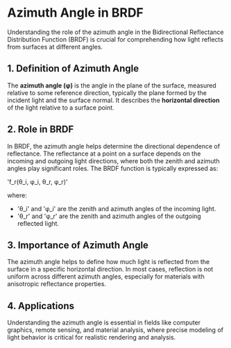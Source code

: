 # Azimuth Angle in BRDF

Understanding the role of the azimuth angle in the Bidirectional Reflectance Distribution Function (BRDF) is crucial for comprehending how light reflects from surfaces at different angles.

## 1. Definition of Azimuth Angle

The **azimuth angle (φ)** is the angle in the plane of the surface, measured relative to some reference direction, typically the plane formed by the incident light and the surface normal. It describes the **horizontal direction** of the light relative to a surface point.

## 2. Role in BRDF

In BRDF, the azimuth angle helps determine the directional dependence of reflectance. The reflectance at a point on a surface depends on the incoming and outgoing light directions, where both the zenith and azimuth angles play significant roles. The BRDF function is typically expressed as:

'f_r(θ_i, φ_i, θ_r, φ_r)'

where:
- 'θ_i' and 'φ_i' are the zenith and azimuth angles of the incoming light.
- 'θ_r' and 'φ_r' are the zenith and azimuth angles of the outgoing reflected light.

## 3. Importance of Azimuth Angle

The azimuth angle helps to define how much light is reflected from the surface in a specific horizontal direction. In most cases, reflection is not uniform across different azimuth angles, especially for materials with anisotropic reflectance properties.

## 4. Applications

Understanding the azimuth angle is essential in fields like computer graphics, remote sensing, and material analysis, where precise modeling of light behavior is critical for realistic rendering and analysis.
